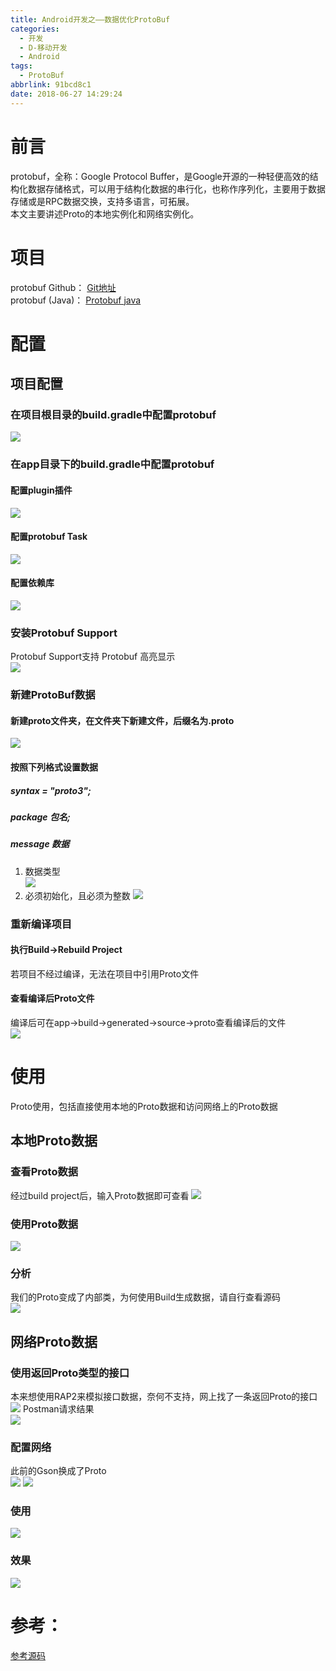 ```yaml
---
title: Android开发之——数据优化ProtoBuf
categories:
  - 开发
  - D-移动开发
  - Android
tags:
  - ProtoBuf
abbrlink: 91bcd8c1
date: 2018-06-27 14:29:24
---
```

# 前言
protobuf，全称：Google Protocol Buffer，是Google开源的一种轻便高效的结构化数据存储格式，可以用于结构化数据的串行化，也称作序列化，主要用于数据存储或是RPC数据交换，支持多语言，可拓展。   
本文主要讲述Proto的本地实例化和网络实例化。     
<!--more-->

# 项目
protobuf Github： [Git地址][1]    
protobuf (Java)： [Protobuf java][2]

# 配置
## 项目配置
###  在项目根目录的build.gradle中配置protobuf
![][3]  
### 在app目录下的build.gradle中配置protobuf
#### 配置plugin插件
![][4]    
#### 配置protobuf Task
![][5]  
#### 配置依赖库  
![][6]  

### 安装Protobuf Support
Protobuf Support支持 Protobuf 高亮显示  
![][7]  

### 新建ProtoBuf数据

#### 新建proto文件夹，在文件夹下新建文件，后缀名为.proto  
![][8]  

#### 按照下列格式设置数据
##### syntax = "proto3";
##### package 包名;
##### message 数据 
1. 数据类型  
	![][9]  
2. 必须初始化，且必须为整数
	![][10]  

### 重新编译项目
#### 执行Build->Rebuild Project 
若项目不经过编译，无法在项目中引用Proto文件
#### 查看编译后Proto文件 
编译后可在app->build->generated->source->proto查看编译后的文件   
![][11]

# 使用
Proto使用，包括直接使用本地的Proto数据和访问网络上的Proto数据 
## 本地Proto数据
### 查看Proto数据
经过build project后，输入Proto数据即可查看
![][12]  
### 使用Proto数据
![][13]
### 分析
我们的Proto变成了内部类，为何使用Build生成数据，请自行查看源码  
![][14]
## 网络Proto数据
### 使用返回Proto类型的接口
本来想使用RAP2来模拟接口数据，奈何不支持，网上找了一条返回Proto的接口
![][15] 
Postman请求结果  
![][16]  
### 配置网络
此前的Gson换成了Proto  
![][17] 
![][18]  
### 使用
![][19] 
### 效果  
![][20] 

# 参考：  
[参考源码][21] 


[1]: https://github.com/google/protobuf
[2]: https://github.com/google/protobuf/tree/master/java
[3]: https://raw.githubusercontent.com/PGzxc/CDN/master/blog-image/proto-pro-build-gradle.png
[4]: https://raw.githubusercontent.com/PGzxc/CDN/master/blog-image/proto-app-build-gradle.png
[5]: https://raw.githubusercontent.com/PGzxc/CDN/master/blog-image/proto-app-build-gradle-protoc.png
[6]: https://raw.githubusercontent.com/PGzxc/CDN/master/blog-image/proto-app-build-gradle-depend.png
[7]: https://raw.githubusercontent.com/PGzxc/CDN/master/blog-image/protobuf-support.png
[8]: https://raw.githubusercontent.com/PGzxc/CDN/master/blog-image/proto-new-file.png
[9]: https://raw.githubusercontent.com/PGzxc/CDN/master/blog-image/proto-data-type.png
[10]: https://raw.githubusercontent.com/PGzxc/CDN/master/blog-image/proto-data-error.png
[11]: https://raw.githubusercontent.com/PGzxc/CDN/master/blog-image/proto-generate.png
[12]: https://raw.githubusercontent.com/PGzxc/CDN/master/blog-image/proto-local-prefix.png
[13]: https://raw.githubusercontent.com/PGzxc/CDN/master/blog-image/proto-local-use.png
[14]: https://raw.githubusercontent.com/PGzxc/CDN/master/blog-image/proto-local-build.png
[15]: https://raw.githubusercontent.com/PGzxc/CDN/master/blog-image/proto-net-work.png
[16]: https://raw.githubusercontent.com/PGzxc/CDN/master/blog-image/proto-postman.png
[17]: https://raw.githubusercontent.com/PGzxc/CDN/master/blog-image/proto-net-retrofit.png
[18]: https://raw.githubusercontent.com/PGzxc/CDN/master/blog-image/proto-net-service.png
[19]: https://raw.githubusercontent.com/PGzxc/CDN/master/blog-image/proto-net-use.png
[20]: https://raw.githubusercontent.com/PGzxc/CDN/master/blog-image/proto.gif
[21]: https://github.com/PGzxc/Protobuf